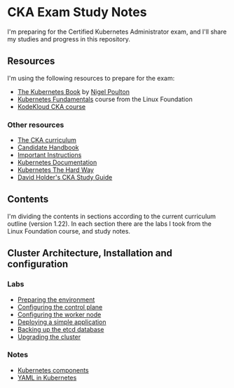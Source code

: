 # CKA Exam Study Notes

I'm preparing for the Certified Kubernetes Administrator exam, and I'll share my studies and progress in this repository.

## Resources

I'm using the following resources to prepare for the exam:

- [The Kubernetes Book](https://github.com/nigelpoulton/TheK8sBook) by [Nigel Poulton](https://nigelpoulton.com/)
- [Kubernetes Fundamentals](https://training.linuxfoundation.org/training/kubernetes-fundamentals/) course from the Linux Foundation
- [KodeKloud CKA course](https://github.com/kodekloudhub/certified-kubernetes-administrator-course)

### Other resources

- [The CKA curriculum](https://github.com/cncf/curriculum/blob/master/CKA_Curriculum_v1.22.pdf)
- [Candidate Handbook](https://docs.linuxfoundation.org/tc-docs/certification/lf-candidate-handbook)
- [Important Instructions](https://docs.linuxfoundation.org/tc-docs/certification/tips-cka-and-ckad)
- [Kubernetes Documentation](https://kubernetes.io/docs/home/)
- [Kubernetes The Hard Way](https://github.com/kelseyhightower/kubernetes-the-hard-way)
- [David Holder's CKA Study Guide](https://github.com/David-VTUK/CKA-StudyGuide)

## Contents

I'm dividing the contents in sections according to the current curriculum outline (version 1.22). In each section there are the labs I took from the Linux Foundation course, and  study notes.

## Cluster Architecture, Installation and configuration

### Labs

- [Preparing the environment](Architecture_Installation_and_Configuration/Labs/environment.md)
- [Configuring the control plane](Architecture_Installation_and_Configuration/Labs/configure_cp.md)
- [Configuring the worker node](Architecture_Installation_and_Configuration/Labs/configure_worker.md)
- [Deploying a simple application](Architecture_Installation_and_Configuration/Labs/deploy_app.md)
- [Backing up the etcd database](Architecture_Installation_and_Configuration/Labs/backup_etcd.md)
- [Upgrading the cluster](Architecture_Installation_and_Configuration/Labs/upgrade_cluster.md)

### Notes

- [Kubernetes components](Architecture_Installation_and_Configuration/Notes/Kubernetes_components.md)
- [YAML in Kubernetes](Architecture_Installation_and_Configuration/Notes/YAML_Kubernetes.md)
